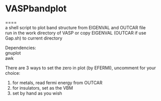 # VASPbandplot
====  
a shell script to plot band structure from EIGENVAL and OUTCAR file  
run in the work directory of VASP or copy EIGENVAL (OUTCAR if use Gap.sh) to current directory  

Dependencies:  
gnuplot  
awk  

There are 3 ways to set the zero in plot (by EFERMI), uncomment for your choice:  
1. for metals, read fermi energy from OUTCAR  
2. for insulators, set as the VBM  
3. set by hand as you wish  
